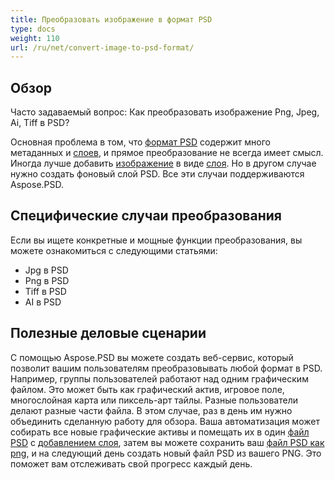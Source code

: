 ```yaml
---
title: Преобразовать изображение в формат PSD
type: docs
weight: 110
url: /ru/net/convert-image-to-psd-format/
---
```


## **Обзор**
Часто задаваемый вопрос: Как преобразовать изображение Png, Jpeg, Ai, Tiff в PSD?

Основная проблема в том, что [формат PSD](/ru/psd/net/psd-file/) содержит много метаданных и [слоев](/ru/psd/net/psd-layer/), и прямое преобразование не всегда имеет смысл. Иногда лучше добавить [изображение](https://reference.aspose.com/psd/net/aspose.psd/image) в виде [слоя](https://reference.aspose.com/psd/net/aspose.psd.fileformats.psd.layers/layer). Но в другом случае нужно создать фоновый слой PSD. Все эти случаи поддерживаются Aspose.PSD.

## **Специфические случаи преобразования**
Если вы ищете конкретные и мощные функции преобразования, вы можете ознакомиться с следующими статьями:

- Jpg в PSD
- Png в PSD
- Tiff в PSD
- AI в PSD

## **Полезные деловые сценарии**
С помощью Aspose.PSD вы можете создать веб-сервис, который позволит вашим пользователям преобразовывать любой формат в PSD. Например, группы пользователей работают над одним графическим файлом. Это может быть как графический актив, игровое поле, многослойная карта или пиксель-арт тайлы. Разные пользователи делают разные части файла. В этом случае, раз в день им нужно объединить сделанную работу для обзора. Ваша автоматизация может собирать все новые графические активы и помещать их в один [файл PSD](/ru/psd/net/psd-file/) с [добавлением слоя](/ru/psd/net/add-layer-to-psd/), затем вы можете сохранить ваш [файл PSD как png](/ru/psd/net/psd-to-png/), и на следующий день создать новый файл PSD из вашего PNG. Это поможет вам отслеживать свой прогресс каждый день.
